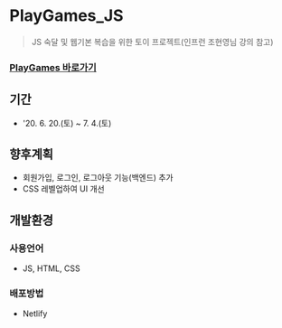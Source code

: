 # PlayGames_JS
> JS 숙달 및 웹기본 복습을 위한 토이 프로젝트(인프런 조현영님 강의 참고)
### [PlayGames 바로가기](https://playgames.netlify.app/)

## 기간
* '20. 6. 20.(토) ~ 7. 4.(토)

## 향후계획
* 회원가입, 로그인, 로그아웃 기능(백엔드) 추가
* CSS 레벨업하여 UI 개선

## 개발환경
### 사용언어
* JS, HTML, CSS
### 배포방법
* Netlify
